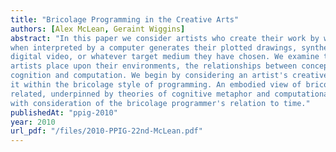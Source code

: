 ```yaml
---
title: "Bricolage Programming in the Creative Arts"
authors: [Alex McLean, Geraint Wiggins]
abstract: "In this paper we consider artists who create their work by writing algorithms, which
when interpreted by a computer generates their plotted drawings, synthesised music, animated
digital video, or whatever target medium they have chosen. We examine the demands that such
artists place upon their environments, the relationships between concepts and algorithms, and of
cognition and computation. We begin by considering an artist's creative process, and situating
it within the bricolage style of programming. An embodied view of bricolage programming is
related, underpinned by theories of cognitive metaphor and computational creativity, and finally
with consideration of the bricolage programmer's relation to time."
publishedAt: "ppig-2010"
year: 2010
url_pdf: "/files/2010-PPIG-22nd-McLean.pdf"
---
```

